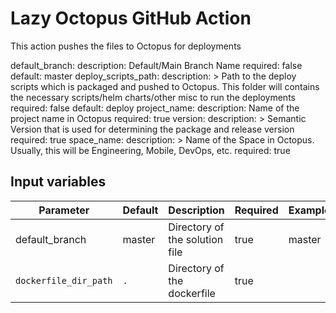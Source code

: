 # Lazy Octopus GitHub Action

This action pushes the files to Octopus for deployments

default_branch:
  description: Default/Main Branch Name
  required: false
  default: master
deploy_scripts_path:
  description: >
    Path to the deploy scripts which is packaged
    and pushed to Octopus. This folder will contains the
    necessary scripts/helm charts/other misc to run the deployments
  required: false
  default: deploy
project_name:
  description: Name of the project name in Octopus
  required: true
version:
  description: >
    Semantic Version that is used for determining
    the package and release version
  required: true
space_name:
  description: >
    Name of the Space in Octopus. Usually, this will be Engineering,
    Mobile, DevOps, etc.
  required: true

## Input variables

| Parameter             | Default | Description                    | Required | Example |
| --------------------- | ------- | ------------------------------ | -------- | ------- |
| default_branch        | master  | Directory of the solution file | true     | master  |
| `dockerfile_dir_path` | `.`     | Directory of the dockerfile    | true     |

